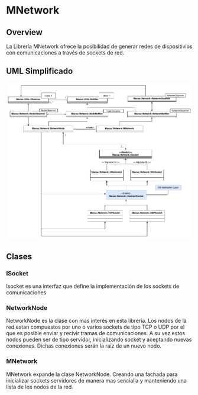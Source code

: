 # MNetwork
## Overview
La Librería MNetwork ofrece la posibilidad de generar redes de dispositivios con comunicaciones a través de sockets de red.

## UML Simplificado
![uml simplificado](./resources/mnetwork-simplified.png)

## Clases

### ISocket
Isocket es una interfaz que define la implementación de los sockets de comunicaciones

### NetworkNode
NetworkNode es la clase con mas interés en esta librería. Los nodos de la red estan compuestos por uno o varios sockets de tipo TCP o UDP por el que es posible enviar y recivir tramas de comunicaciones. A su vez estos nodos pueden ser de tipo servidor, inicializando socket y aceptando nuevas conexiones. Dichas conexiones serán la raíz de un nuevo nodo.

### MNetwork

MNetwork expande la clase NetworkNode. Creando una fachada para inicializar sockets servidores de manera mas sencialla y manteniendo una lista de los nodos de la red.



